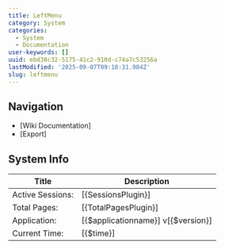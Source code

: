 ```yaml
---
title: LeftMenu
category: System
categories:
  - System
  - Documentation
user-keywords: []
uuid: ebd38c32-5175-41c2-910d-c74a7c53256a
lastModified: '2025-09-07T09:18:31.984Z'
slug: leftmenu
---
```


## Navigation

* [Wiki Documentation]
* [Export]

## System Info

| Title| Description |
| ---- | ----|
| Active Sessions: | [{SessionsPlugin}] |
| Total Pages: | [{TotalPagesPlugin}] |
| Application: | [{$applicationname}] v[{$version}] |
| Current Time: | [{$time}] |
